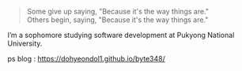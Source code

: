 > Some give up saying, "Because it's the way things are."  
> Others begin, saying, "Because it's the way things are."

I’m a sophomore studying software development at Pukyong National University.  

ps blog : https://dohyeondol1.github.io/byte348/